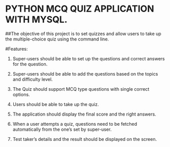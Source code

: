 # PYTHON MCQ QUIZ APPLICATION WITH MYSQL.
##The objective of this project is to set quizzes and allow users to take up the multiple-choice quiz using the command line.

#Features:

1. Super-users should be able to set up the questions and correct answers for the question.


2. Super-users should be able to add the questions based on the topics and difficulty level.


3. The Quiz should support MCQ type questions with single correct options.


4. Users should be able to take up the quiz. 


5. The application should display the final score and the right answers.


6. When a user attempts a quiz, questions need to be fetched automatically from the one’s set by super-user.


7. Test taker’s details and the result should be displayed on the screen.